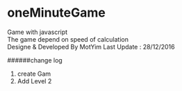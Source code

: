 # oneMinuteGame
Game with javascript  
The game depend on speed of calculation  
Designe & Developed By MotYim
Last Update : 28/12/2016  

######change log
1.  create Gam
2.  Add Level 2
